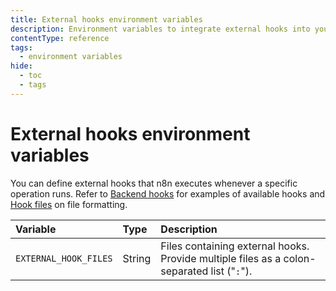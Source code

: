 ```yaml
---
title: External hooks environment variables
description: Environment variables to integrate external hooks into your self-hosted n8n instance. 
contentType: reference
tags:
  - environment variables
hide:
  - toc
  - tags
---
```


# External hooks environment variables

You can define external hooks that n8n executes whenever a specific operation runs. Refer to [Backend hooks](/embed/configuration/#backend-hooks) for examples of available hooks and [Hook files](/embed/configuration/#hook-files_1) on file formatting. 

| Variable | Type  | Description |
| :------- | :---- | :---------- |
| `EXTERNAL_HOOK_FILES` | String | Files containing external hooks. Provide multiple files as a colon-separated list ("`:`"). |
